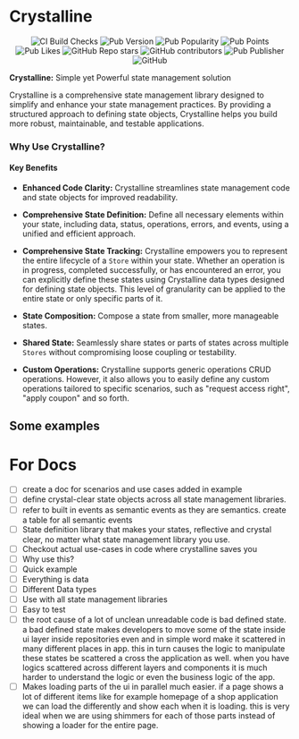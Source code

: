 # Crystalline

<p align="center"> <img alt="CI Build Checks" src="https://img.shields.io/github/actions/workflow/status/easazade/crystalline/build.yaml?branch=main&style=flat-square"> <img alt="Pub Version" src="https://img.shields.io/pub/v/crystalline?style=flat-square"> <img alt="Pub Popularity" src="https://img.shields.io/pub/popularity/crystalline?style=flat-square"> <img alt="Pub Points" src="https://img.shields.io/pub/points/crystalline?style=flat-square"> <img alt="Pub Likes" src="https://img.shields.io/pub/likes/crystalline?style=flat-square"> <img alt="GitHub Repo stars" src="https://img.shields.io/github/stars/easazade/crystalline?style=flat-square"> <img alt="GitHub contributors" src="https://img.shields.io/github/contributors/easazade/crystalline?style=flat-square"> <img alt="Pub Publisher" src="https://img.shields.io/pub/publisher/crystalline?style=flat-square"> <img alt="GitHub" src="https://img.shields.io/github/license/easazade/crystalline?style=flat-square"> </p>

**Crystalline:** Simple yet Powerful state management solution

Crystalline is a comprehensive state management library designed to simplify and enhance your state management practices. By providing a structured approach to defining state objects, Crystalline helps you build more robust, maintainable, and testable applications.

### Why Use Crystalline?

#### Key Benefits

- **Enhanced Code Clarity:** Crystalline streamlines state management code and state objects for improved readability.

- **Comprehensive State Definition:** Define all necessary elements within your state, including data, status, operations, errors, and events, using a unified and efficient approach.

- **Comprehensive State Tracking:** Crystalline empowers you to represent the entire lifecycle of a `Store` within your state. Whether an operation is in progress, completed successfully, or has encountered an error, you can explicitly define these states using Crystalline data types designed for defining state objects. This level of granularity can be applied to the entire state or only specific parts of it.

- **State Composition:** Compose a state from smaller, more manageable states.

- **Shared State:** Seamlessly share states or parts of states across multiple `Stores` without compromising loose coupling or testability.

- **Custom Operations:** Crystalline supports generic operations CRUD operations. However, it also allows you to easily define any custom operations tailored to specific scenarios, such as "request access right", "apply coupon" and so forth.

## Some examples

# For Docs

- [ ] create a doc for scenarios and use cases added in example
- [ ] define crystal-clear state objects across all state management libraries.
- [ ] refer to built in events as semantic events as they are semantics. create a table for all semantic events
- [ ] State definition library that makes your states, reflective and crystal clear, no matter what state management library you use.
- [ ] Checkout actual use-cases in code where crystalline saves you
- [ ] Why use this?
- [ ] Quick example
- [ ] Everything is data
- [ ] Different Data types
- [ ] Use with all state management libraries
- [ ] Easy to test
- [ ] the root cause of a lot of unclean unreadable code is bad defined state. a bad defined state makes developers to move some of the state inside ui layer inside repositories even and in simple word make it scattered in many different places in app. this in turn causes the logic to manipulate these states be scattered a cross the application as well. when you have logics scattered across different layers and components it is much harder to understand the logic or even the business logic of the app.
- [ ] Makes loading parts of the ui in parallel much easier. if a page shows a lot of different items like for example homepage of a shop application we can load the differently and show each when it is loading. this is very ideal when we are using shimmers for each of those parts instead of showing a loader for the entire page.
